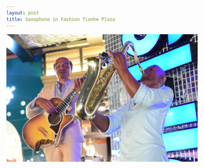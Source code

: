 ```yaml
---
layout: post
title: Saxophone in Fashion Tianhe Plaza
---
```


![Saxophone in Fashion Tianhe Plaza](https://github.com/comacros/comacros.github.io/raw/master/images/DSC_0058_WEB.png)
